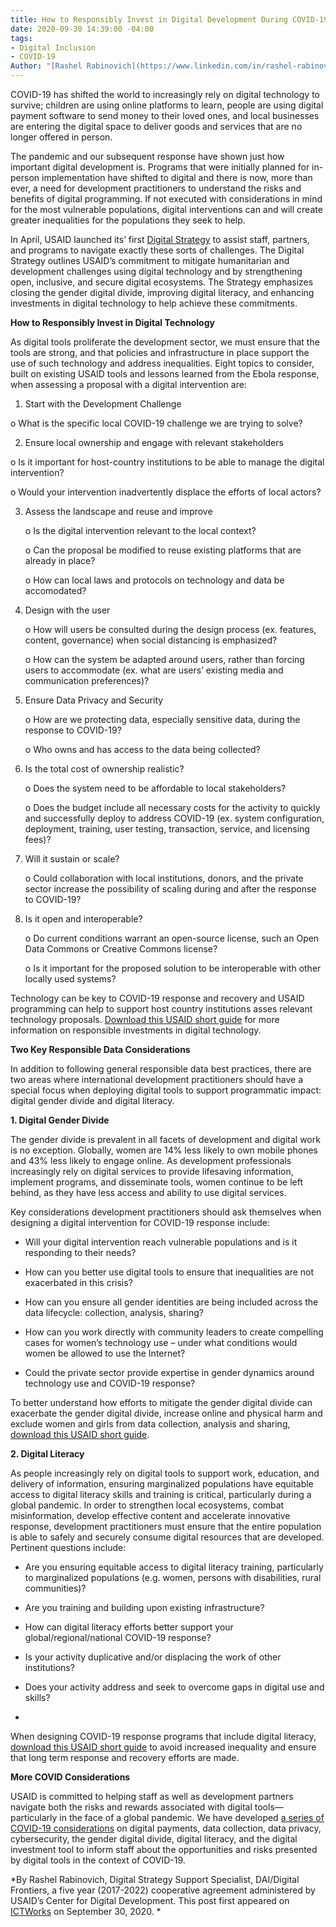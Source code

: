 ```yaml
---
title: How to Responsibly Invest in Digital Development During COVID-19 Response
date: 2020-09-30 14:39:00 -04:00
tags:
- Digital Inclusion
- COVID-19
Author: "[Rashel Rabinovich](https://www.linkedin.com/in/rashel-rabinovich-b3469099?challengeId=AQEy5wdzmx-JvQAAAXTgVbP65l_jvqz9qhAPg2VLEh-mJiptq7ldu-geOmVCajVP-AEG4JeFys-mWPPY_42oRnAtXG1ro7U5CA&submissionId=280315a5-13a4-3916-95b1-5178d9f80479)"
---
```


COVID-19 has shifted the world to increasingly rely on digital technology to survive; children are using online platforms to learn, people are using digital payment software to send money to their loved ones, and local businesses are entering the digital space to deliver goods and services that are no longer offered in person.

The pandemic and our subsequent response have shown just how important digital development is. Programs that were initially planned for in-person implementation have shifted to digital and there is now, more than ever, a need for development practitioners to understand the risks and benefits of digital programming. If not executed with considerations in mind for the most vulnerable populations, digital interventions can and will create greater inequalities for the populations they seek to help.

In April, USAID launched its’ first [Digital Strategy](https://www.usaid.gov/sites/default/files/documents/15396/USAID_Digital_Strategy.pdf) to assist staff, partners, and programs to navigate exactly these sorts of challenges. The Digital Strategy outlines USAID’s commitment to mitigate humanitarian and development challenges using digital technology and by strengthening open, inclusive, and secure digital ecosystems. The Strategy emphasizes closing the gender digital divide, improving digital literacy, and enhancing investments in digital technology to help achieve these commitments.

**How to Responsibly Invest in Digital Technology**

As digital tools proliferate the development sector, we must ensure that the tools are strong, and that policies and infrastructure in place support the use of such technology and address inequalities. Eight topics to consider, built on existing USAID tools and lessons learned from the Ebola response, when assessing a proposal with a digital intervention are:

1.  Start with the Development Challenge

   o What is the specific local COVID-19 challenge we are trying to solve?

2.  Ensure local ownership and engage with relevant stakeholders

   o Is it important for host-country institutions to be able to manage the digital intervention?

   o Would your intervention inadvertently displace the efforts of local actors?

3. Assess the landscape and reuse and improve

   o Is the digital intervention relevant to the local context?

   o Can the proposal be modified to reuse existing platforms that are already in place?

   o How can local laws and protocols on technology and data be accomodated?

4. Design with the user

   o How will users be consulted during the design process (ex. features, content, governance) when social distancing is emphasized?

   o How can the system be adapted around users, rather than forcing users to accommodate (ex. what are users’ existing media and communication preferences)?

5. Ensure Data Privacy and Security

   o How are we protecting data, especially sensitive data, during the response to COVID-19?

   o Who owns and has access to the data being collected?

6. Is the total cost of ownership realistic?

   o Does the system need to be affordable to local stakeholders?

   o Does the budget include all necessary costs for the activity to quickly and successfully deploy to address COVID-19 (ex. system configuration, deployment, training, user testing, transaction, service, and licensing fees)?

7. Will it sustain or scale?

   o Could collaboration with local institutions, donors, and the private sector increase the possibility of scaling during and after the response to COVID-19?

8. Is it open and interoperable?

   o Do current conditions warrant an open-source license, such an Open Data Commons or Creative Commons license?

   o Is it important for the proposed solution to be interoperable with other locally used systems?

Technology can be key to COVID-19 response and recovery and USAID programming can help to support host country institutions asses relevant technology proposals. [Download this USAID short guide](https://www.usaid.gov/digital-development/covid-19/investing-digital-technology) for more information on responsible investments in digital technology.

**Two Key Responsible Data Considerations**

In addition to following general responsible data best practices, there are two areas where international development practitioners should have a special focus when deploying digital tools to support programmatic impact: digital gender divide and digital literacy.

**1. Digital Gender Divide**

The gender divide is prevalent in all facets of development and digital work is no exception. Globally, women are 14% less likely to own mobile phones and 43% less likely to engage online. As development professionals increasingly rely on digital services to provide lifesaving information, implement programs, and disseminate tools, women continue to be left behind, as they have less access and ability to use digital services.

Key considerations development practitioners should ask themselves when designing a digital intervention for COVID-19 response include:

* Will your digital intervention reach vulnerable populations and is it responding to their needs?

* How can you better use digital tools to ensure that inequalities are not exacerbated in this crisis?

* How can you ensure all gender identities are being included across the data lifecycle: collection, analysis, sharing?

* How can you work directly with community leaders to create compelling cases for women’s technology use – under what conditions would women be allowed to use the Internet?

* Could the private sector provide expertise in gender dynamics around technology use and COVID-19 response?

To better understand how efforts to mitigate the gender digital divide can exacerbate the gender digital divide, increase online and physical harm and exclude women and girls from data collection, analysis and sharing, [download this USAID short guide](https://www.usaid.gov/digital-development/covid-19/gender-digital-divide).

**2. Digital Literacy**

As people increasingly rely on digital tools to support work, education, and delivery of information, ensuring marginalized populations have equitable access to digital literacy skills and training is critical, particularly during a global pandemic. In order to strengthen local ecosystems, combat misinformation, develop effective content and accelerate innovative response, development practitioners must ensure that the entire population is able to safely and securely consume digital resources that are developed. Pertinent questions include:

* Are you ensuring equitable access to digital literacy training, particularly to marginalized populations (e.g. women, persons with disabilities, rural communities)?

* Are you training and building upon existing infrastructure?

* How can digital literacy efforts better support your global/regional/national COVID-19 response?

* Is your activity duplicative and/or displacing the work of other institutions?

* Does your activity address and seek to overcome gaps in digital use and skills?

* 

When designing COVID-19 response programs that include digital literacy, [download this USAID short guide](https://www.usaid.gov/digital-development/covid-19/digital-literacy) to avoid increased inequality and ensure that long term response and recovery efforts are made.

**More COVID Considerations**

USAID is committed to helping staff as well as development partners navigate both the risks and rewards associated with digital tools—particularly in the face of a global pandemic. We have developed [a series of COVID-19 considerations](https://www.usaid.gov/digital-development/covid-19) on digital payments, data collection, data privacy, cybersecurity, the gender digital divide, digital literacy, and the digital investment tool to inform staff about the opportunities and risks presented by digital tools in the context of COVID-19.

*By Rashel Rabinovich, Digital Strategy Support Specialist, DAI/Digital Frontiers, a five year (2017-2022) cooperative agreement administered by USAID’s Center for Digital Development. This post first appeared on [ICTWorks](https://www.ictworks.org/responsibly-invest-digital-development-covid-19-response/#.X3TQsWhKiUl) on September 30, 2020. *